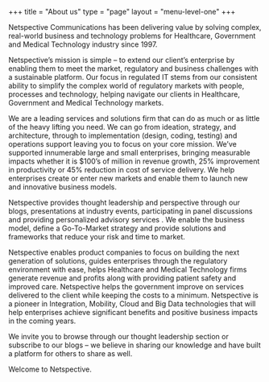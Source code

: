 +++
title = "About us"
type  = "page"
layout = "menu-level-one"
+++

Netspective Communications has been delivering value by solving complex, real-world business and technology problems for Healthcare, Government and Medical Technology industry since 1997.

Netspective’s mission is simple – to extend our client’s enterprise by enabling them to meet the market, regulatory and business challenges with a sustainable platform. Our focus in regulated IT stems from our consistent ability to simplify the complex world of regulatory markets with people, processes and technology, helping navigate our clients in Healthcare, Government and Medical Technology markets.

We are a leading services and solutions firm that can do as much or as little of the heavy lifting you need. We can go from ideation, strategy, and architecture, through to implementation (design, coding, testing) and operations support leaving you to focus on your core mission. We’ve supported innumerable large and small enterprises, bringing measurable impacts whether it is $100’s of million in revenue growth, 25% improvement in productivity or 45% reduction in cost of service delivery. We help enterprises create or enter new markets and enable them to launch new and innovative business models.

Netspective provides thought leadership and perspective through our blogs, presentations at industry events, participating in panel discussions and providing personalized advisory services . We enable the business model, define a Go-To-Market strategy and provide solutions and frameworks that reduce your risk and time to market.

Netspective enables product companies to focus on building the next generation of solutions, guides enterprises through the regulatory environment with ease, helps Healthcare and Medical Technology firms generate revenue and profits along with providing patient safety and improved care. Netspective helps the government improve on services delivered to the client while keeping the costs to a minimum. Netspective is a pioneer in Integration, Mobility, Cloud and Big Data technologies that will help enterprises achieve significant benefits and positive business impacts in the coming years.

We invite you to browse through our thought leadership section or subscribe to our blogs – we believe in sharing our knowledge and have built a platform for others to share as well.

Welcome to Netspective.